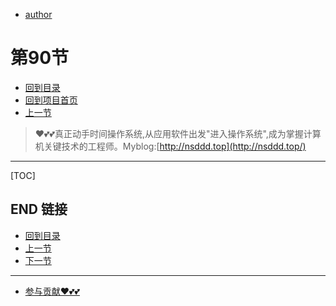 + [author](https://github.com/3293172751)
# 第90节
+ [回到目录](../README.md)
+ [回到项目首页](../../README.md)
+ [上一节](89.md)
> ❤️💕💕真正动手时间操作系统,从应用软件出发"进入操作系统",成为掌握计算机关键技术的工程师。Myblog:[http://nsddd.top](http://nsddd.top/)
---
[TOC]





## END 链接
+ [回到目录](../README.md)
+ [上一节](89.md)
+ [下一节](91.md)
---
+ [参与贡献❤️💕💕](https://github.com/3293172751/Block_Chain/blob/master/Git/git-contributor.md)